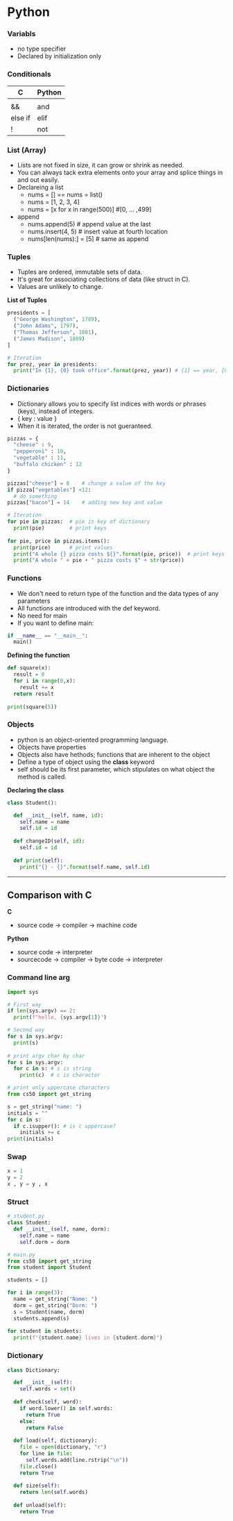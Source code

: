 # Python
### Variabls
- no type specifier
- Declared by initialization only

### Conditionals
| C       | Python |
|---------|--------|
| ||      | or     |
| &&      | and    |
| else if | elif   |
| !       | not    |

### List (Array)
- Lists are not fixed in size, it can grow or shrink as needed.
- You can always tack extra elements onto your array and splice things in and out easily.
- Declareing a list
  - nums = [] == nums = list()
  - nums = [1, 2, 3, 4]
  - nums = [x for x in range(500)] #[0, ... ,499]
- append
  - nums.append(5)    # append value at the last
  - nums.insert(4, 5) # insert value at fourth location
  - nums[len(nums):] = [5] # same as append
  
### Tuples
- Tuples are ordered, immutable sets of data.
- It's great for associating collections of data (like struct in C).
- Values are unlikely to change.

**List of Tuples**
```python
presidents = [
  ("George Washington", 1789),
  ("John Adams", 1797),
  ("Thomas Jefferson", 1801),
  ("James Madison", 1809)
]

# Iteration
for prez, year in presidents:
  print("In {1}, {0} took office".format(prez, year)) # {1} == year, {0} == prez
```

### Dictionaries
- Dictionary allows you to specify list indices with words or phrases (keys), instead of integers.
- { key : value }
- When it is iterated, the order is not gueranteed.
```python
pizzas = {
  "cheese" : 9,
  "pepperoni" : 10,
  "vegetable" : 11,
  "buffalo chicken" : 12
}

pizzas["cheese"] = 8    # change a value of the key
if pizza["vegetables"] <12:
  # do something
pizzas["bacon"] = 14    # adding new key and value

# Iteration
for pie in pizzas:  # pie is key of dictionary
  print(pie)        # print keys
  
for pie, price in pizzas.items():
  print(price)      # print values
  print("A whole {} pizza costs ${}".format(pie, price))  # print keys and values
  print("A whole " + pie + " pizza costs $" + str(price))
```

### Functions
- We don't need to return type of the function and the data types of any parameters
- All functions are introduced with the def keyword.
- No need for main
- If you want to define main:
```python
if __name__ == "__main__":
  main()
```

**Defining the function**
```python
def square(x):
  result = 0
  for i in range(0,x):
    result += x
  return result
  
print(square(5))
```

### Objects
- python is an object-oriented programming language.
- Objects have properties
- Objects also have hethods; functions that are inherent to the object
- Define a type of object using the **class** keyword
- self should be its first parameter, which stipulates on what object the method is called.

**Declaring the class**
```python
class Student():

  def __init__(self, name, id):
    self.name = name
    self.id = id
    
  def changeID(self, id):
    self.id = id
    
  def print(self):
    print("{} - {}".format(self.name, self.id)
```

---

## Comparison with C

**C**
- source code -> compiler -> machine code

**Python**
- source code -> interpreter
- sourcecode -> compiler -> byte code -> interpreter

### Command line arg
```python
import sys

# First way
if len(sys.argv) == 2:
  print(f"hello, {sys.argv[1]}")

# Second way
for s in sys.argv:
  print(s)
  
# print argv char by char
for s in sys.argv:
  for c in s: # s is string
    print(c)  # c is character

# print only uppercase characters
from cs50 import get_string

s = get_string("name: ")
initials = ""
for c in s:
  if c.isupper(): # is c uppercase?
    initials += c
print(initials)
```

### Swap
```python
x = 1
y = 2
x , y = y , x
```

### Struct
```python
# student.py
class Student:
  def __init__(self, name, dorm):
    self.name = name
    self.dorm = dorm

# main.py
from cs50 import get_string
from student import Student

students = []

for i in range(3):
  name = get_string("Name: ")
  dorm = get_string("Dorm: ")
  s = Student(name, dorm)
  students.append(s)
  
for student in students:
  print(f"{student.name} lives in {student.dorm}")
```

### Dictionary
```python
class Dictionary:

  def __init__(self):
    self.words = set()
    
  def check(self, word):
    if word.lower() in self.words:
      return True
    else:
      return False
  
  def load(self, dictionary):
    file = open(dictionary, "r")
    for line in file:
      self.words.add(line.rstrip("\n"))
    file.close()
    return True
    
  def size(self):
    return len(self.words)
  
  def unload(self):
    return True
```
